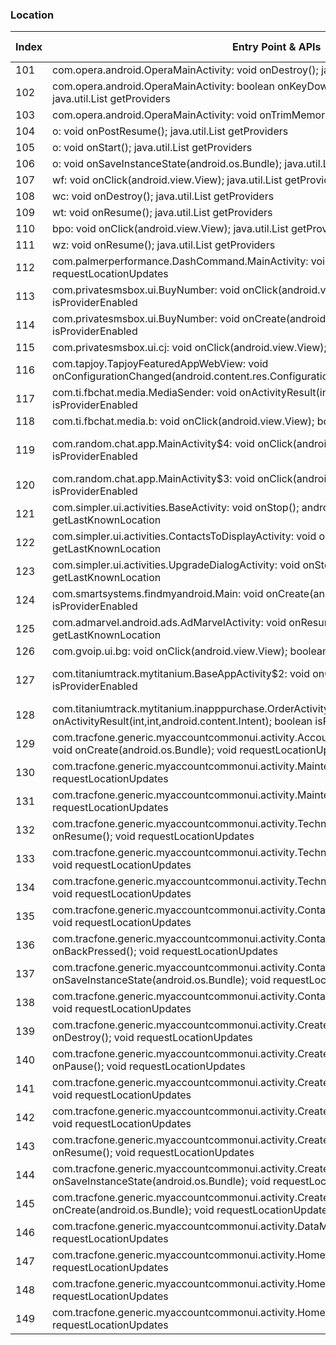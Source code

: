 ### Location
| Index | Entry Point & APIs | Screen shot | Resource id | Label |
| ------------- | ------------- | ------------- |-------------|-------------|
| 101 | com.opera.android.OperaMainActivity: void onDestroy(); java.util.List getProviders | ![](C:\Users\hfu\Documents\COSMOS\output\py\Play_win8\Communication\com.opera.browser.beta\com.opera.android.OperaMainActivity.png) |  | |
| 102 | com.opera.android.OperaMainActivity: boolean onKeyDown(int,android.view.KeyEvent); java.util.List getProviders | ![](C:\Users\hfu\Documents\COSMOS\output\py\Play_win8\Communication\com.opera.browser.beta\com.opera.android.OperaMainActivity.png) |  | |
| 103 | com.opera.android.OperaMainActivity: void onTrimMemory(int); java.util.List getProviders | ![](C:\Users\hfu\Documents\COSMOS\output\py\Play_win8\Communication\com.opera.browser.beta\com.opera.android.OperaMainActivity.png) |  | |
| 104 | o: void onPostResume(); java.util.List getProviders | ![](C:\Users\hfu\Documents\COSMOS\output\py\Play_win8\Communication\com.opera.browser\o.png) |  | |
| 105 | o: void onStart(); java.util.List getProviders | ![](C:\Users\hfu\Documents\COSMOS\output\py\Play_win8\Communication\com.opera.browser\o.png) |  | |
| 106 | o: void onSaveInstanceState(android.os.Bundle); java.util.List getProviders | ![](C:\Users\hfu\Documents\COSMOS\output\py\Play_win8\Communication\com.opera.browser\o.png) |  | |
| 107 | wf: void onClick(android.view.View); java.util.List getProviders | ![](C:\Users\hfu\Documents\COSMOS\output\py\Play_win8\Communication\com.opera.browser\wc.png) |  | |
| 108 | wc: void onDestroy(); java.util.List getProviders | ![](C:\Users\hfu\Documents\COSMOS\output\py\Play_win8\Communication\com.opera.browser\wc.png) |  | |
| 109 | wt: void onResume(); java.util.List getProviders | ![](C:\Users\hfu\Documents\COSMOS\output\py\Play_win8\Communication\com.opera.browser\wt.png) |  | |
| 110 | bpo: void onClick(android.view.View); java.util.List getProviders | ![](C:\Users\hfu\Documents\COSMOS\output\py\Play_win8\Communication\com.opera.browser.beta\com.opera.android.OperaMainActivity.png) |  | |
| 111 | wz: void onResume(); java.util.List getProviders | ![](C:\Users\hfu\Documents\COSMOS\output\py\Play_win8\Communication\com.opera.browser.beta\wz.png) |  | |
| 112 | com.palmerperformance.DashCommand.MainActivity: void onCreate(android.os.Bundle); void requestLocationUpdates | ![](C:\Users\hfu\Documents\COSMOS\output\py\Play_win8\Communication\com.palmerperformance.DashCommand\com.palmerperformance.DashCommand.MainActivity.png) |  | |
| 113 | com.privatesmsbox.ui.BuyNumber: void onClick(android.view.View); boolean isProviderEnabled | ![](C:\Users\hfu\Documents\COSMOS\output\py\Play_win8\Communication\com.privatesmsbox\com.privatesmsbox.ui.BuyNumber.png) |  | |
| 114 | com.privatesmsbox.ui.BuyNumber: void onCreate(android.os.Bundle); boolean isProviderEnabled | ![](C:\Users\hfu\Documents\COSMOS\output\py\Play_win8\Communication\com.privatesmsbox\com.privatesmsbox.ui.BuyNumber.png) |  | |
| 115 | com.privatesmsbox.ui.cj: void onClick(android.view.View); boolean isProviderEnabled | ![](C:\Users\hfu\Documents\COSMOS\output\py\Play_win8\Communication\com.privatesmsbox\com.privatesmsbox.ui.NumberVerification.png) |  | |
| 116 | com.tapjoy.TapjoyFeaturedAppWebView: void onConfigurationChanged(android.content.res.Configuration); boolean isProviderEnabled | ![](C:\Users\hfu\Documents\COSMOS\output\py\Play_win8\Communication\com.privatesmsbox\com.tapjoy.TapjoyFeaturedAppWebView.png) |  | |
| 117 | com.ti.fbchat.media.MediaSender: void onActivityResult(int,int,android.content.Intent); boolean isProviderEnabled | ![](C:\Users\hfu\Documents\COSMOS\output\py\Play_win8\Communication\com.privatesmsbox\com.ti.fbchat.media.MediaSender.png) |  | |
| 118 | com.ti.fbchat.media.b: void onClick(android.view.View); boolean isProviderEnabled | ![](C:\Users\hfu\Documents\COSMOS\output\py\Play_win8\Communication\com.privatesmsbox\com.ti.fbchat.media.MediaSender.png) |  | |
| 119 | com.random.chat.app.MainActivity$4: void onClick(android.view.View); boolean isProviderEnabled | ![](C:\Users\hfu\Documents\COSMOS\output\py\Play_win8\Communication\com.random.chat.app\com.random.chat.app.MainActivity.png) | {'2131624114': <sensitive_component.SensitiveComponent.SensitiveView object at 0x090E28B0>} | |
| 120 | com.random.chat.app.MainActivity$3: void onClick(android.view.View); boolean isProviderEnabled | ![](C:\Users\hfu\Documents\COSMOS\output\py\Play_win8\Communication\com.random.chat.app\com.random.chat.app.MainActivity.png) |  | |
| 121 | com.simpler.ui.activities.BaseActivity: void onStop(); android.location.Location getLastKnownLocation | ![](C:\Users\hfu\Documents\COSMOS\output\py\Play_win8\Communication\com.simpler.contacts\com.simpler.ui.activities.BaseActivity.png) |  | |
| 122 | com.simpler.ui.activities.ContactsToDisplayActivity: void onStop(); android.location.Location getLastKnownLocation | ![](C:\Users\hfu\Documents\COSMOS\output\py\Play_win8\Communication\com.simpler.contacts\com.simpler.ui.activities.ContactsToDisplayActivity.png) |  | |
| 123 | com.simpler.ui.activities.UpgradeDialogActivity: void onStop(); android.location.Location getLastKnownLocation | ![](C:\Users\hfu\Documents\COSMOS\output\py\Play_win8\Communication\com.simpler.contacts\com.simpler.ui.activities.UpgradeDialogActivity.png) |  | |
| 124 | com.smartsystems.findmyandroid.Main: void onCreate(android.os.Bundle); boolean isProviderEnabled | ![](C:\Users\hfu\Documents\COSMOS\output\py\Play_win8\Communication\com.smartsystems.findmyphone\com.smartsystems.findmyandroid.Main.png) |  | |
| 125 | com.admarvel.android.ads.AdMarvelActivity: void onResume(); android.location.Location getLastKnownLocation | ![](C:\Users\hfu\Documents\COSMOS\output\py\Play_win8\Communication\com.snrblabs.grooveip\com.admarvel.android.ads.AdMarvelActivity.png) |  | |
| 126 | com.gvoip.ui.bg: void onClick(android.view.View); boolean isProviderEnabled | ![](C:\Users\hfu\Documents\COSMOS\output\py\Play_win8\Communication\com.snrblabs.grooveip\com.gvoip.ui.GrooVeIPLoginActivity.png) |  | |
| 127 | com.titaniumtrack.mytitanium.BaseAppActivity$2: void onClick(android.view.View); boolean isProviderEnabled | ![](C:\Users\hfu\Documents\COSMOS\output\py\Play_win8\Communication\com.titaniumtrack.mytitanium\com.titaniumtrack.mytitanium.BaseAppActivity.png) | {'2131689647': <sensitive_component.SensitiveComponent.SensitiveView object at 0x09519BD0>} | |
| 128 | com.titaniumtrack.mytitanium.inapppurchase.OrderActivity: void onActivityResult(int,int,android.content.Intent); boolean isProviderEnabled | ![](C:\Users\hfu\Documents\COSMOS\output\py\Play_win8\Communication\com.titaniumtrack.mytitanium\com.titaniumtrack.mytitanium.inapppurchase.OrderActivity.png) |  | |
| 129 | com.tracfone.generic.myaccountcommonui.activity.AccountRecoverySecurityQuestionActivity: void onCreate(android.os.Bundle); void requestLocationUpdates | ![](C:\Users\hfu\Documents\COSMOS\output\py\Play_win8\Communication\com.tracfone.straighttalk.myaccount\com.tracfone.generic.myaccountcommonui.activity.AccountRecoverySecurityQuestionActivity.png) |  | |
| 130 | com.tracfone.generic.myaccountcommonui.activity.MaintenanceActivity: void onStop(); void requestLocationUpdates | ![](C:\Users\hfu\Documents\COSMOS\output\py\Play_win8\Communication\com.tracfone.straighttalk.myaccount\com.tracfone.generic.myaccountcommonui.activity.MaintenanceActivity.png) |  | |
| 131 | com.tracfone.generic.myaccountcommonui.activity.MaintenanceActivity: void onStart(); void requestLocationUpdates | ![](C:\Users\hfu\Documents\COSMOS\output\py\Play_win8\Communication\com.tracfone.straighttalk.myaccount\com.tracfone.generic.myaccountcommonui.activity.MaintenanceActivity.png) |  | |
| 132 | com.tracfone.generic.myaccountcommonui.activity.TechnicalSupportActivity: void onResume(); void requestLocationUpdates | ![](C:\Users\hfu\Documents\COSMOS\output\py\Play_win8\Communication\com.tracfone.straighttalk.myaccount\com.tracfone.generic.myaccountcommonui.activity.TechnicalSupportActivity.png) |  | |
| 133 | com.tracfone.generic.myaccountcommonui.activity.TechnicalSupportActivity: void onStart(); void requestLocationUpdates | ![](C:\Users\hfu\Documents\COSMOS\output\py\Play_win8\Communication\com.tracfone.straighttalk.myaccount\com.tracfone.generic.myaccountcommonui.activity.TechnicalSupportActivity.png) |  | |
| 134 | com.tracfone.generic.myaccountcommonui.activity.TechnicalSupportActivity: void onStop(); void requestLocationUpdates | ![](C:\Users\hfu\Documents\COSMOS\output\py\Play_win8\Communication\com.tracfone.straighttalk.myaccount\com.tracfone.generic.myaccountcommonui.activity.TechnicalSupportActivity.png) |  | |
| 135 | com.tracfone.generic.myaccountcommonui.activity.ContactInfoProfileActivity: void onStop(); void requestLocationUpdates | ![](C:\Users\hfu\Documents\COSMOS\output\py\Play_win8\Communication\com.tracfone.total.myaccount\com.tracfone.generic.myaccountcommonui.activity.ContactInfoProfileActivity.png) |  | |
| 136 | com.tracfone.generic.myaccountcommonui.activity.ContactInfoProfileActivity: void onBackPressed(); void requestLocationUpdates | ![](C:\Users\hfu\Documents\COSMOS\output\py\Play_win8\Communication\com.tracfone.total.myaccount\com.tracfone.generic.myaccountcommonui.activity.ContactInfoProfileActivity.png) |  | |
| 137 | com.tracfone.generic.myaccountcommonui.activity.ContactInfoProfileActivity: void onSaveInstanceState(android.os.Bundle); void requestLocationUpdates | ![](C:\Users\hfu\Documents\COSMOS\output\py\Play_win8\Communication\com.tracfone.total.myaccount\com.tracfone.generic.myaccountcommonui.activity.ContactInfoProfileActivity.png) |  | |
| 138 | com.tracfone.generic.myaccountcommonui.activity.ContactInfoProfileActivity: void onStart(); void requestLocationUpdates | ![](C:\Users\hfu\Documents\COSMOS\output\py\Play_win8\Communication\com.tracfone.total.myaccount\com.tracfone.generic.myaccountcommonui.activity.ContactInfoProfileActivity.png) |  | |
| 139 | com.tracfone.generic.myaccountcommonui.activity.CreateNewAccountActivity: void onDestroy(); void requestLocationUpdates | ![](C:\Users\hfu\Documents\COSMOS\output\py\Play_win8\Communication\com.tracfone.total.myaccount\com.tracfone.generic.myaccountcommonui.activity.CreateNewAccountActivity.png) |  | |
| 140 | com.tracfone.generic.myaccountcommonui.activity.CreateNewAccountActivity: void onPause(); void requestLocationUpdates | ![](C:\Users\hfu\Documents\COSMOS\output\py\Play_win8\Communication\com.tracfone.total.myaccount\com.tracfone.generic.myaccountcommonui.activity.CreateNewAccountActivity.png) |  | |
| 141 | com.tracfone.generic.myaccountcommonui.activity.CreateNewAccountActivity: void onStop(); void requestLocationUpdates | ![](C:\Users\hfu\Documents\COSMOS\output\py\Play_win8\Communication\com.tracfone.total.myaccount\com.tracfone.generic.myaccountcommonui.activity.CreateNewAccountActivity.png) |  | |
| 142 | com.tracfone.generic.myaccountcommonui.activity.CreateNewAccountActivity: void onStart(); void requestLocationUpdates | ![](C:\Users\hfu\Documents\COSMOS\output\py\Play_win8\Communication\com.tracfone.total.myaccount\com.tracfone.generic.myaccountcommonui.activity.CreateNewAccountActivity.png) |  | |
| 143 | com.tracfone.generic.myaccountcommonui.activity.CreateNewAccountActivity: void onResume(); void requestLocationUpdates | ![](C:\Users\hfu\Documents\COSMOS\output\py\Play_win8\Communication\com.tracfone.total.myaccount\com.tracfone.generic.myaccountcommonui.activity.CreateNewAccountActivity.png) |  | |
| 144 | com.tracfone.generic.myaccountcommonui.activity.CreateNewAccountActivity: void onSaveInstanceState(android.os.Bundle); void requestLocationUpdates | ![](C:\Users\hfu\Documents\COSMOS\output\py\Play_win8\Communication\com.tracfone.total.myaccount\com.tracfone.generic.myaccountcommonui.activity.CreateNewAccountActivity.png) |  | |
| 145 | com.tracfone.generic.myaccountcommonui.activity.CreateNewAccountActivity: void onCreate(android.os.Bundle); void requestLocationUpdates | ![](C:\Users\hfu\Documents\COSMOS\output\py\Play_win8\Communication\com.tracfone.total.myaccount\com.tracfone.generic.myaccountcommonui.activity.CreateNewAccountActivity.png) |  | |
| 146 | com.tracfone.generic.myaccountcommonui.activity.DataManagerActivity: void onStop(); void requestLocationUpdates | ![](C:\Users\hfu\Documents\COSMOS\output\py\Play_win8\Communication\com.tracfone.total.myaccount\com.tracfone.generic.myaccountcommonui.activity.DataManagerActivity.png) |  | |
| 147 | com.tracfone.generic.myaccountcommonui.activity.HomeActivity: void onResume(); void requestLocationUpdates | ![](C:\Users\hfu\Documents\COSMOS\output\py\Play_win8\Communication\com.tracfone.total.myaccount\com.tracfone.generic.myaccountcommonui.activity.HomeActivity.png) |  | |
| 148 | com.tracfone.generic.myaccountcommonui.activity.HomeActivity: void onStop(); void requestLocationUpdates | ![](C:\Users\hfu\Documents\COSMOS\output\py\Play_win8\Communication\com.tracfone.total.myaccount\com.tracfone.generic.myaccountcommonui.activity.HomeActivity.png) |  | |
| 149 | com.tracfone.generic.myaccountcommonui.activity.HomeActivity: void onStart(); void requestLocationUpdates | ![](C:\Users\hfu\Documents\COSMOS\output\py\Play_win8\Communication\com.tracfone.total.myaccount\com.tracfone.generic.myaccountcommonui.activity.HomeActivity.png) |  | |
